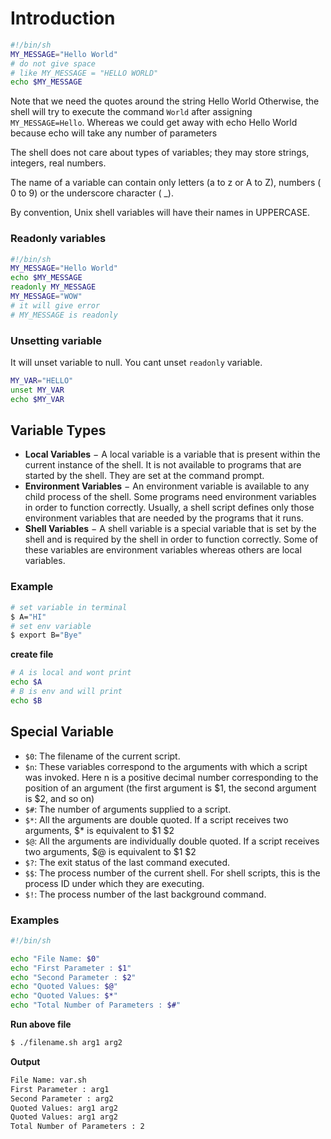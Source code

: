 # Introduction

```sh
#!/bin/sh
MY_MESSAGE="Hello World"
# do not give space
# like MY_MESSAGE = "HELLO WORLD"
echo $MY_MESSAGE
```

Note that we need the quotes around the string Hello World Otherwise, the shell will try to execute the command `World` after assigning `MY_MESSAGE=Hello`. Whereas we could get away with echo Hello World because echo will take any number of parameters

The shell does not care about types of variables; they may store strings, integers, real numbers.

The name of a variable can contain only letters (a to z or A to Z), numbers ( 0 to 9) or the underscore character ( _).

By convention, Unix shell variables will have their names in UPPERCASE.

### Readonly variables

```sh
#!/bin/sh
MY_MESSAGE="Hello World"
echo $MY_MESSAGE
readonly MY_MESSAGE
MY_MESSAGE="WOW"
# it will give error
# MY_MESSAGE is readonly
```

### Unsetting variable

It will unset variable to null. You cant unset `readonly` variable.

```sh
MY_VAR="HELLO"
unset MY_VAR
echo $MY_VAR
```

## Variable Types

- **Local Variables** − A local variable is a variable that is present within the current instance of the shell. It is not available to programs that are started by the shell. They are set at the command prompt.
- **Environment Variables** − An environment variable is available to any child process of the shell. Some programs need environment variables in order to function correctly. Usually, a shell script defines only those environment variables that are needed by the programs that it runs.
- **Shell Variables** − A shell variable is a special variable that is set by the shell and is required by the shell in order to function correctly. Some of these variables are environment variables whereas others are local variables.

### Example

```sh
# set variable in terminal
$ A="HI"
# set env variable
$ export B="Bye"
```

**create file**

```sh
# A is local and wont print
echo $A
# B is env and will print
echo $B
```

## Special Variable

- `$0`: The filename of the current script.
- `$n`: These variables correspond to the arguments with which a script was invoked. Here n is a positive decimal number corresponding to the position of an argument (the first argument is $1, the second argument is $2, and so on)
- `$#`: The number of arguments supplied to a script.
- `$*`: All the arguments are double quoted. If a script receives two arguments, $* is equivalent to $1 $2
- `$@`: All the arguments are individually double quoted. If a script receives two arguments, $@ is equivalent to $1 $2
- `$?`: The exit status of the last command executed.
- `$$`: The process number of the current shell. For shell scripts, this is the process ID under which they are executing.
- `$!`: The process number of the last background command.

### Examples

```sh
#!/bin/sh

echo "File Name: $0"
echo "First Parameter : $1"
echo "Second Parameter : $2"
echo "Quoted Values: $@"
echo "Quoted Values: $*"
echo "Total Number of Parameters : $#"
```

**Run above file**

```sh
$ ./filename.sh arg1 arg2
```

**Output**

```txt
File Name: var.sh
First Parameter : arg1
Second Parameter : arg2
Quoted Values: arg1 arg2
Quoted Values: arg1 arg2
Total Number of Parameters : 2
```
